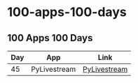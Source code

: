 # 100-apps-100-days
## 100 Apps 100 Days



| Day | App | Link
| ------ | ------ |------ |
| 45 | PyLivestream | [PyLivestream] |
  
[PyLivestream]: <https://github.com/scivision/PyLivestream>

